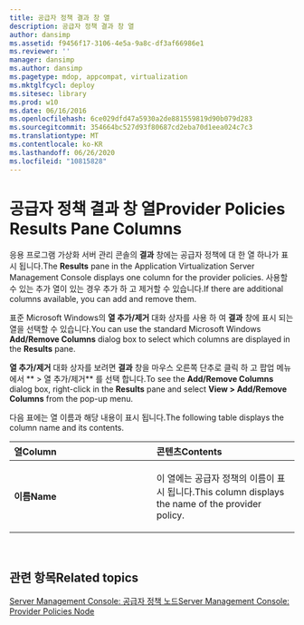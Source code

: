 ```yaml
---
title: 공급자 정책 결과 창 열
description: 공급자 정책 결과 창 열
author: dansimp
ms.assetid: f9456f17-3106-4e5a-9a8c-df3af66986e1
ms.reviewer: ''
manager: dansimp
ms.author: dansimp
ms.pagetype: mdop, appcompat, virtualization
ms.mktglfcycl: deploy
ms.sitesec: library
ms.prod: w10
ms.date: 06/16/2016
ms.openlocfilehash: 6ce029dfd47a5930a2de881559819d90b079d283
ms.sourcegitcommit: 354664bc527d93f80687cd2eba70d1eea024c7c3
ms.translationtype: MT
ms.contentlocale: ko-KR
ms.lasthandoff: 06/26/2020
ms.locfileid: "10815828"
---
```

# <span data-ttu-id="2761e-103">공급자 정책 결과 창 열</span><span class="sxs-lookup"><span data-stu-id="2761e-103">Provider Policies Results Pane Columns</span></span>


<span data-ttu-id="2761e-104">응용 프로그램 가상화 서버 관리 콘솔의 **결과** 창에는 공급자 정책에 대 한 열 하나가 표시 됩니다.</span><span class="sxs-lookup"><span data-stu-id="2761e-104">The **Results** pane in the Application Virtualization Server Management Console displays one column for the provider policies.</span></span> <span data-ttu-id="2761e-105">사용할 수 있는 추가 열이 있는 경우 추가 하 고 제거할 수 있습니다.</span><span class="sxs-lookup"><span data-stu-id="2761e-105">If there are additional columns available, you can add and remove them.</span></span>

<span data-ttu-id="2761e-106">표준 Microsoft Windows의 **열 추가/제거** 대화 상자를 사용 하 여 **결과** 창에 표시 되는 열을 선택할 수 있습니다.</span><span class="sxs-lookup"><span data-stu-id="2761e-106">You can use the standard Microsoft Windows **Add/Remove Columns** dialog box to select which columns are displayed in the **Results** pane.</span></span>

<span data-ttu-id="2761e-107">**열 추가/제거** 대화 상자를 보려면 **결과** 창을 마우스 오른쪽 단추로 클릭 하 고 팝업 메뉴에서 \*\* &gt; 열 추가/제거\*\* 를 선택 합니다.</span><span class="sxs-lookup"><span data-stu-id="2761e-107">To see the **Add/Remove Columns** dialog box, right-click in the **Results** pane and select **View &gt; Add/Remove Columns** from the pop-up menu.</span></span>

<span data-ttu-id="2761e-108">다음 표에는 열 이름과 해당 내용이 표시 됩니다.</span><span class="sxs-lookup"><span data-stu-id="2761e-108">The following table displays the column name and its contents.</span></span>

<table>
<colgroup>
<col width="50%" />
<col width="50%" />
</colgroup>
<thead>
<tr class="header">
<th align="left"><span data-ttu-id="2761e-109">열</span><span class="sxs-lookup"><span data-stu-id="2761e-109">Column</span></span></th>
<th align="left"><span data-ttu-id="2761e-110">콘텐츠</span><span class="sxs-lookup"><span data-stu-id="2761e-110">Contents</span></span></th>
</tr>
</thead>
<tbody>
<tr class="odd">
<td align="left"><p><strong><span data-ttu-id="2761e-111">이름</span><span class="sxs-lookup"><span data-stu-id="2761e-111">Name</span></span></strong></p></td>
<td align="left"><p><span data-ttu-id="2761e-112">이 열에는 공급자 정책의 이름이 표시 됩니다.</span><span class="sxs-lookup"><span data-stu-id="2761e-112">This column displays the name of the provider policy.</span></span></p></td>
</tr>
</tbody>
</table>

 

## <span data-ttu-id="2761e-113">관련 항목</span><span class="sxs-lookup"><span data-stu-id="2761e-113">Related topics</span></span>


[<span data-ttu-id="2761e-114">Server Management Console: 공급자 정책 노드</span><span class="sxs-lookup"><span data-stu-id="2761e-114">Server Management Console: Provider Policies Node</span></span>](server-management-console-provider-policies-node.md)

 

 





